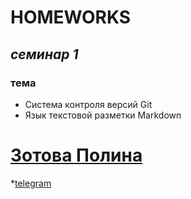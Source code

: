 # HOMEWORKS
## _семинар 1_ 
### тема
* Cистема контроля версий Git
* Язык текстовой разметки Markdown

# [Зотова Полина](mailto:ztvpln.gmail.com)
*[telegram](ZotovaPolina)
